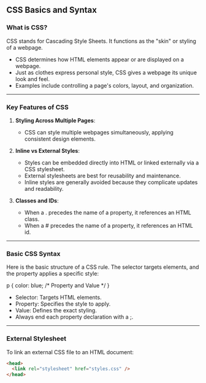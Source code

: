 ## CSS Basics and Syntax

### What is CSS?

<span class="emphasis">CSS</span> stands for <span class="emphasis">Cascading Style Sheets</span>. It functions as the "skin" or styling of a <span class="emphasis">webpage</span>.

- <span class="emphasis">CSS</span> determines how <span class="secondEmphasis">HTML elements</span> appear or are displayed on a webpage.
- Just as clothes express personal style, <span class="emphasis">CSS</span> gives a webpage its unique look and feel.
- Examples include controlling a page's <span class="emphasis">colors</span>, <span class="secondEmphasis">layout</span>, and <span class="emphasis">organization</span>.

---

### Key Features of CSS

1. **Styling Across Multiple Pages**:
   - <span class="emphasis">CSS</span> can style multiple webpages simultaneously, applying consistent design elements.

2. **Inline vs External Styles**:
   - Styles can be <span class="emphasis">embedded</span> directly into <span class="secondEmphasis">HTML</span> or linked externally via a <span class="emphasis">CSS stylesheet</span>.
   - External stylesheets are best for <span class="secondEmphasis">reusability</span> and <span class="emphasis">maintenance</span>.
   - Inline styles are generally avoided because they complicate <span class="secondEmphasis">updates</span> and <span class="emphasis">readability</span>.

3. **Classes and IDs**:
   - When a <span class="punctuationSymbol">.</span> <span class="emphasis">precedes</span> the name of a property, it references an <span class="emphasis">HTML</span> <span class="secondEmphasis">class</span>.
   - When a <span class="punctuationSymbol">#</span> <span class="emphasis">precedes</span> the name of a property, it references an <span class="emphasis">HTML</span> <span class="secondEmphasis">id</span>.

---

### Basic CSS Syntax

Here is the basic structure of a CSS rule. The selector targets elements, and the property applies a specific style:

p {
  color: blue; /* Property and Value */
}

- <span class="emphasis">Selector</span>: Targets <span class="secondEmphasis">HTML elements</span>.
- <span class="emphasis">Property</span>: Specifies the style to apply.
- <span class="emphasis">Value</span>: Defines the exact styling.
- Always end each property declaration with a <span class="punctuationSymbol">;</span>.

---

### External Stylesheet

To link an external CSS file to an <span class="secondEmphasis">HTML document</span>:

```html
<head>
  <link rel="stylesheet" href="styles.css" />
</head>
```
